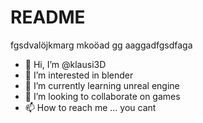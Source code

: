 # README

fgsdvalöjkmarg mkoöad gg  aaggadfgsdfaga

* 👋 Hi, I’m @klausi3D
* 👀 I’m interested in blender
* 🌱 I’m currently learning unreal engine
* 💞️ I’m looking to collaborate on games
* 📫 How to reach me ... you cant
